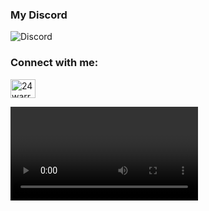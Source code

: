 

### My Discord
![Discord](https://discord.c99.nl/widget/theme-3/1175725280237731895.png)

<h3 align="left">Connect with me:</h3>
<p align="left">
<a href="https://instagram.com/24thwarraid" target="blank"><img align="center" src="https://raw.githubusercontent.com/rahuldkjain/github-profile-readme-generator/master/src/images/icons/Social/instagram.svg" alt="24warraid" height="30" width="40" /></a>
</p>

<video controls="true" autoplay="true" herf="https://github.com/FunnyValentineOf/FunnyValentineOf/assets/100523022/8b9fe3a8-e4ee-4203-ad33-6b889f9cc7d2" ></video>
